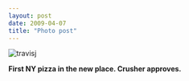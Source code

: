```yaml
---
layout: post
date: 2009-04-07
title: "Photo post"
---
```

![travisj](/images/83a7d764741e4845372406086624f210cb0a4681d96e1badf098a098c3acceba.jpg)

<b>First NY pizza in the new place. Crusher approves.</b>